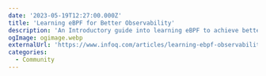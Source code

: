 ```yaml
---
date: '2023-05-19T12:27:00.000Z'
title: 'Learning eBPF for Better Observability'
description: 'An Introductory guide into learning eBPF to achieve better observability'
ogImage: ogimage.webp
externalUrl: 'https://www.infoq.com/articles/learning-ebpf-observability'
categories:
  - Community
---
```

